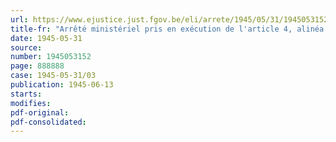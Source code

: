 ```yaml
---
url: https://www.ejustice.just.fgov.be/eli/arrete/1945/05/31/1945053152/justel
title-fr: "Arrêté ministériel pris en exécution de l'article 4, alinéa 3, et de l'article 10 de l'arrêté-loi du 21 mai 1945, relatif à l'inscription obligatoire en vue de la mise au travail et de la mobilisation civile de personnes et d'entreprises"
date: 1945-05-31
source:
number: 1945053152
page: 888888
case: 1945-05-31/03
publication: 1945-06-13
starts:
modifies:
pdf-original:
pdf-consolidated:
---
```


